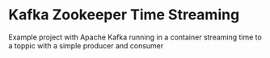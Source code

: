 # Kafka Zookeeper Time Streaming
Example project with Apache Kafka running in a container streaming time to a toppic with a simple producer and consumer
